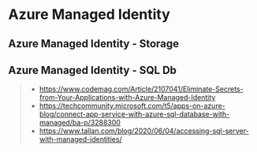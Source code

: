 # Azure Managed Identity

## Azure Managed Identity - Storage

## Azure Managed Identity - SQL Db
> - https://www.codemag.com/Article/2107041/Eliminate-Secrets-from-Your-Applications-with-Azure-Managed-Identity
> - https://techcommunity.microsoft.com/t5/apps-on-azure-blog/connect-app-service-with-azure-sql-database-with-managed/ba-p/3288300
> - https://www.tallan.com/blog/2020/06/04/accessing-sql-server-with-managed-identities/
